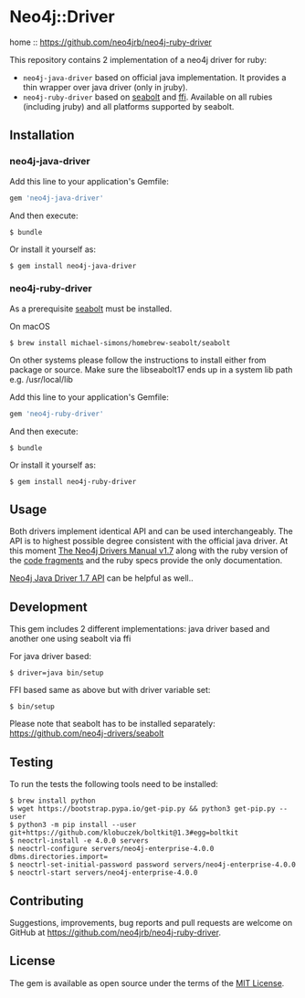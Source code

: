 # Neo4j::Driver

home  :: https://github.com/neo4jrb/neo4j-ruby-driver

This repository contains 2 implementation of a neo4j driver for ruby:
- `neo4j-java-driver` based on official java implementation. It provides a thin wrapper over java driver (only in jruby).
- `neo4j-ruby-driver` based on [seabolt](https://github.com/neo4j-drivers/seabolt) and [ffi](https://github.com/ffi/ffi). Available on all rubies (including jruby) and all platforms supported by seabolt.

## Installation

### neo4j-java-driver

Add this line to your application's Gemfile:

```ruby
gem 'neo4j-java-driver'
```

And then execute:

    $ bundle

Or install it yourself as:

    $ gem install neo4j-java-driver
    
### neo4j-ruby-driver

As a prerequisite [seabolt](https://github.com/neo4j-drivers/seabolt) must be installed.
 
On macOS

    $ brew install michael-simons/homebrew-seabolt/seabolt 
    
On other systems please follow the instructions to install either from package or source. Make sure the libseabolt17 ends up in a system lib path e.g. /usr/local/lib
 
Add this line to your application's Gemfile:

```ruby
gem 'neo4j-ruby-driver'
```

And then execute:

    $ bundle

Or install it yourself as:

    $ gem install neo4j-ruby-driver

## Usage

Both drivers implement identical API and can be used interchangeably. The API is to highest possible degree consistent with the official java driver. 
At this moment [The Neo4j Drivers Manual v1.7](https://neo4j.com/docs/driver-manual/1.7/) along with the ruby version of the [code fragments](https://github.com/neo4jrb/neo4j-ruby-driver/blob/master/docs/dev_manual_examples.rb) and the ruby specs provide the only documentation. 

[Neo4j Java Driver 1.7 API](https://neo4j.com/docs/api/java-driver/current/) can be helpful as well..

## Development

This gem includes 2 different implementations: java driver based and another one using seabolt via ffi

For java driver based:

    $ driver=java bin/setup
    
FFI based same as above but with driver variable set:

    $ bin/setup 
     
Please note that seabolt has to be installed separately: https://github.com/neo4j-drivers/seabolt      

## Testing

To run the tests the following tools need to be installed:

    $ brew install python
    $ wget https://bootstrap.pypa.io/get-pip.py && python3 get-pip.py --user
    $ python3 -m pip install --user git+https://github.com/klobuczek/boltkit@1.3#egg=boltkit
    $ neoctrl-install -e 4.0.0 servers
    $ neoctrl-configure servers/neo4j-enterprise-4.0.0 dbms.directories.import=
    $ neoctrl-set-initial-password password servers/neo4j-enterprise-4.0.0
    $ neoctrl-start servers/neo4j-enterprise-4.0.0

## Contributing

Suggestions, improvements, bug reports and pull requests are welcome on GitHub at https://github.com/neo4jrb/neo4j-ruby-driver.

## License

The gem is available as open source under the terms of the [MIT License](https://opensource.org/licenses/MIT).

